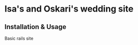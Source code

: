 Isa's and Oskari's wedding site
===============================

Installation & Usage
--------------------

Basic rails site
